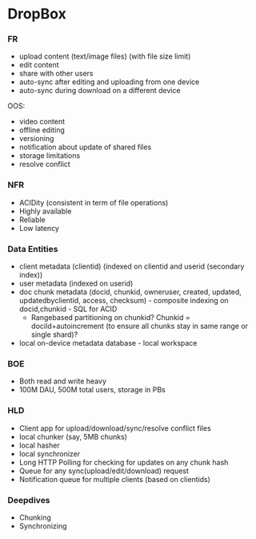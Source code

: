 # DropBox

### FR
* upload content (text/image files) (with file size limit)
* edit content
* share with other users
* auto-sync after editing and uploading from one device
* auto-sync during download on a different device

OOS:
* video content
* offline editing
* versioning
* notification about update of shared files
* storage limitations
* resolve conflict

### NFR
* ACIDity (consistent in term of file operations)
* Highly available
* Reliable
* Low latency

### Data Entities
* client metadata (clientid) (indexed on clientid and userid (secondary index))
* user metadata (indexed on userid)
* doc chunk metadata (docid, chunkid, owneruser, created, updated, updatedbyclientid, access, checksum) - composite indexing on docid,chunkid - SQL for ACID
  - Rangebased partitioning on chunkid? Chunkid = dociId+autoincrement (to ensure all chunks stay in same range or single shard)?
* local on-device metadata database - local workspace

### BOE
* Both read and write heavy
* 100M DAU, 500M total users, storage in PBs

### HLD
* Client app for upload/download/sync/resolve conflict files
* local chunker (say, 5MB chunks)
* local hasher
* local synchronizer
* Long HTTP Polling for checking for updates on any chunk hash
* Queue for any sync(upload/edit/download) request
* Notification queue for multiple clients (based on clientids)

### Deepdives
* Chunking
* Synchronizing
